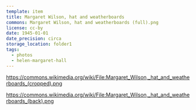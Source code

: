 ```yaml
---
template: item
title: Margaret Wilson, hat and weatherboards
commons: Margaret Wilson, hat and weatherboards (full).png
license: cc-by
date: 1945-01-01
date_precision: circa
storage_location: folder1
tags:
  - photos
  - helen-margaret-hall
---
```


https://commons.wikimedia.org/wiki/File:Margaret_Wilson,_hat_and_weatherboards_(cropped).png

https://commons.wikimedia.org/wiki/File:Margaret_Wilson,_hat_and_weatherboards_(back).png
